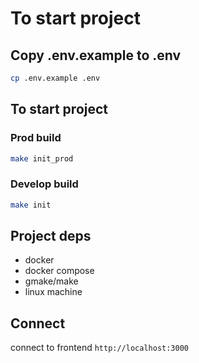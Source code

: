 # To start project

## Copy .env.example to .env

```bash
cp .env.example .env
```

## To start project

### Prod build

```bash
make init_prod
```

### Develop build

```bash
make init
```
## Project deps 
- docker 
- docker compose 
- gmake/make 
- linux machine

## Connect
connect to frontend 
`http://localhost:3000`